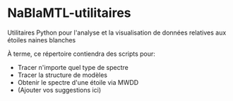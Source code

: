 # NaBlaMTL-utilitaires
Utilitaires Python pour l'analyse et la visualisation de données relatives aux étoiles naines blanches

À terme, ce répertoire contiendra des scripts pour:
- Tracer n'importe quel type de spectre
- Tracer la structure de modèles
- Obtenir le spectre d'une étoile via MWDD
- (Ajouter vos suggestions ici)
